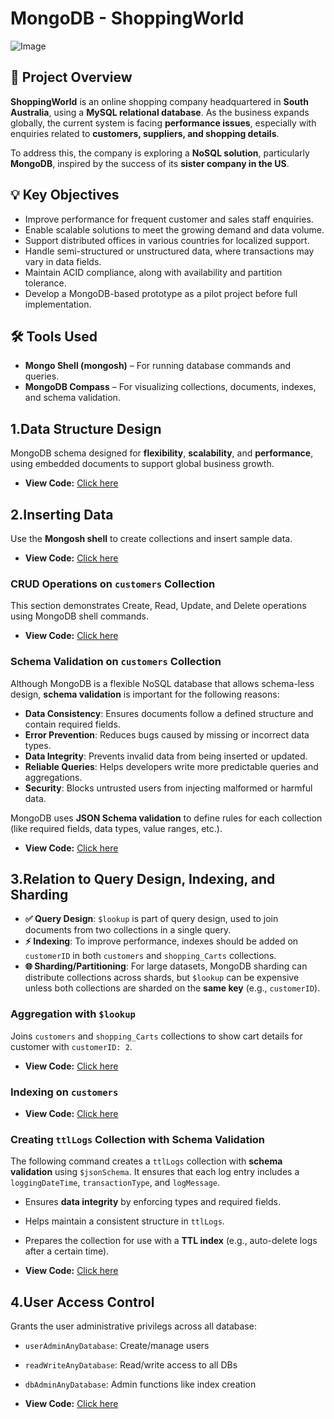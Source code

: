 # MongoDB - ShoppingWorld
![Image](https://github.com/user-attachments/assets/f9f680b3-1913-4024-a805-5a8f09141c37)

## 📝 Project Overview

**ShoppingWorld** is an online shopping company headquartered in **South Australia**, using a **MySQL relational database**. As the business expands globally, the current system is facing **performance issues**, especially with enquiries related to **customers, suppliers, and shopping details**.

To address this, the company is exploring a **NoSQL solution**, particularly **MongoDB**, inspired by the success of its **sister company in the US**.

## 💡 Key Objectives

- Improve performance for frequent customer and sales staff enquiries.
- Enable scalable solutions to meet the growing demand and data volume.
- Support distributed offices in various countries for localized support.
- Handle semi-structured or unstructured data, where transactions may vary in data fields.
- Maintain ACID compliance, along with availability and partition tolerance.
- Develop a MongoDB-based prototype as a pilot project before full implementation.

## 🛠️ Tools Used

- **Mongo Shell (mongosh)** – For running database commands and queries.
- **MongoDB Compass** – For visualizing collections, documents, indexes, and schema validation.


## 1.Data Structure Design

MongoDB schema designed for **flexibility**, **scalability**, and **performance**, using embedded documents to support global business growth.

- **View Code:** [Click here](https://github.com/ChungmanPARK12/MongoDB/tree/6dc101f2e7feebe00446ec271e23d13afd83de16/src/DesignData)

## 2.Inserting Data

Use the **Mongosh shell** to create collections and insert sample data.

- **View Code:** [Click here](https://github.com/ChungmanPARK12/MongoDB/tree/7d3eb8fc607d82efde9a3b1576c97d8a71c6bcb5/src/InsertData)

### CRUD Operations on `customers` Collection

This section demonstrates Create, Read, Update, and Delete operations using MongoDB shell commands.

- **View Code:** [Click here](https://github.com/ChungmanPARK12/MongoDB/tree/7d3eb8fc607d82efde9a3b1576c97d8a71c6bcb5/src/CRUD)

### Schema Validation on `customers` Collection

Although MongoDB is a flexible NoSQL database that allows schema-less design, **schema validation** is important for the following reasons:

- **Data Consistency**: Ensures documents follow a defined structure and contain required fields.
- **Error Prevention**: Reduces bugs caused by missing or incorrect data types.
- **Data Integrity**: Prevents invalid data from being inserted or updated.
- **Reliable Queries**: Helps developers write more predictable queries and aggregations.
- **Security**: Blocks untrusted users from injecting malformed or harmful data.

MongoDB uses **JSON Schema validation** to define rules for each collection (like required fields, data types, value ranges, etc.).

 - **View Code:** [Click here](https://github.com/ChungmanPARK12/MongoDB/tree/f686f750e5a9eabd286b12c3beea851690ab4c9c/src/Validation)

## 3.Relation to Query Design, Indexing, and Sharding

- **✅ Query Design**: `$lookup` is part of query design, used to join documents from two collections in a single query.
- **⚡ Indexing**: To improve performance, indexes should be added on `customerID` in both `customers` and `shopping_Carts` collections.
- **🌐 Sharding/Partitioning**: For large datasets, MongoDB sharding can distribute collections across shards, but `$lookup` can be expensive unless both collections are sharded on the **same key** (e.g., `customerID`).

### Aggregation with `$lookup`

Joins `customers` and `shopping_Carts` collections to show cart details for customer with `customerID: 2`.
  - **View Code:** [Click here](https://github.com/ChungmanPARK12/MongoDB/tree/e1f96a4ac7e926a50aa8e7746cb000a8b1d9e20c/src/Aggregation)

### Indexing on `customers`

  - **View Code:** [Click here](https://github.com/ChungmanPARK12/MongoDB/tree/e1f96a4ac7e926a50aa8e7746cb000a8b1d9e20c/src/Indexing)

### Creating `ttlLogs` Collection with Schema Validation

The following command creates a `ttlLogs` collection with **schema validation** using `$jsonSchema`. It ensures that each log entry includes a `loggingDateTime`, `transactionType`, and `logMessage`.
 - Ensures **data integrity** by enforcing types and required fields.
 - Helps maintain a consistent structure in `ttlLogs`.
 - Prepares the collection for use with a **TTL index** (e.g., auto-delete logs after a certain time).

  - **View Code:** [Click here](https://github.com/ChungmanPARK12/MongoDB/tree/b0d517ee442a678dd03653d441872363aa177f82/src/ttlLog)

## 4.User Access Control

 Grants the user administrative privilegs across all database:
  - `userAdminAnyDatabase`: Create/manage users
  - `readWriteAnyDatabase`: Read/write access to all DBs
  - `dbAdminAnyDatabase`: Admin functions like index creation

  - **View Code:** [Click here](https://github.com/ChungmanPARK12/MongoDB/tree/6d92d0014b92eacb5381169a0fc7bd43fcda9521/src/CreateUser)







 







 
